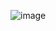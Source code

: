 ![image](https://user-images.githubusercontent.com/80095098/210841135-0b3362db-e4ae-4a1a-85d6-2bd6486df867.png)
